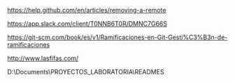 https://help.github.com/en/articles/removing-a-remote

https://app.slack.com/client/T0NNB6T0R/DMNC7G66S

https://git-scm.com/book/es/v1/Ramificaciones-en-Git-Gesti%C3%B3n-de-ramificaciones

http://www.lasfifas.com/

D:\Documents\PROYECTOS_LABORATORIA\READMES